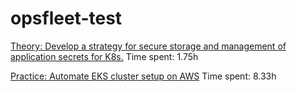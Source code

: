 # opsfleet-test

[Theory: Develop a strategy for secure storage and management of application secrets for K8s.](./theory/README.md) Time spent: 1.75h

[Practice: Automate EKS cluster setup on AWS](./practice/README.md) Time spent: 8.33h
